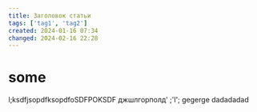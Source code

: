 ```yaml
---
title: Заголовок статьи
tags: ['tag1', 'tag2']
created: 2024-01-16 07:34
changed: 2024-02-16 22:28
---
```

# some
l;ksdfjsopdfksopdfoSDFPOKSDF
джшлгорполд'
;'l';
gegerge
dadadadad
